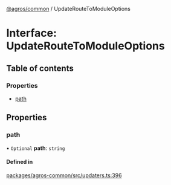 [@agros/common](../index.md) / UpdateRouteToModuleOptions

# Interface: UpdateRouteToModuleOptions

## Table of contents

### Properties

- [path](UpdateRouteToModuleOptions.md#path)

## Properties

### <a id="path" name="path"></a> path

• `Optional` **path**: `string`

#### Defined in

[packages/agros-common/src/updaters.ts:396](https://github.com/agrosjs/agros/blob/e4d2f36/packages/agros-common/src/updaters.ts#L396)
